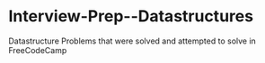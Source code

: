 # Interview-Prep--Datastructures
Datastructure Problems that were solved and attempted to solve in FreeCodeCamp
